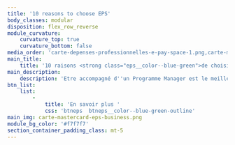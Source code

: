 ```yaml
---
title: '10 reasons to choose EPS'
body_classes: modular
disposition: flex_row_reverse
module_curvature:
    curvature_top: true
    curvature_bottom: false
media_order: 'carte-depenses-professionnelles-e-pay-space-1.png,carte-mastercard-eps-business.png'
main_title:
    title: '10 raisons <strong class="eps__color--blue-green">de choisir EPS</strong>'
main_description:
    description: 'Etre accompagné d''un Programme Manager est le meilleur choix possible lorsqu''on se lance dans un projet de programme de paiement. Quelques critères clés sont incontournables.'
btn_list:
    list:
        -
            title: 'En savoir plus '
            css: 'btneps  btneps__color--blue-green-outline'
main_img: carte-mastercard-eps-business.png
module_bg_color: '#f7f7f7'
section_container_padding_class: mt-5
---
```


